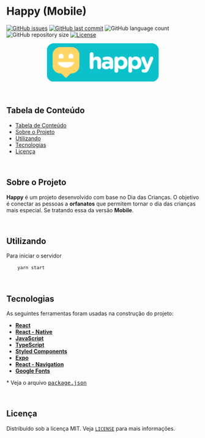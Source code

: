 # Happy (Mobile)

<!-- PROJECT SHIELDS -->

[![GitHub issues](https://img.shields.io/github/issues-raw/CarlosETB/happy-mobile.svg)](https://github.com/CarlosETB/happy-mobile/issues)
[![GitHub last commit](https://img.shields.io/github/last-commit/CarlosETB/happy-mobile.svg)](https://github.com/CarlosETB/happy-mobile/commits/main)
![GitHub language count](https://img.shields.io/github/languages/count/CarlosETB/happy-mobile?color=%2304D361)
![GitHub repository size](https://img.shields.io/github/repo-size/CarlosETB/happy-mobile)
[![License](https://img.shields.io/badge/license-MIT-brightgreen)](https://github.com/CarlosETB/happy-mobile/stargazers)

<!-- PROJECT LOGO -->

<p align="center">
    <img height="100px" src='./src/assets/images/logo.png' alt="Logo">
</p>

<br />

<!-- TABLE OF CONTENTS -->

## Tabela de Conteúdo

- [Tabela de Conteúdo](#tabela-de-conte%C3%BAdo)
- [Sobre o Projeto](#sobre-o-projeto)
- [Utilizando](#utilizando)
- [Tecnologias](#tecnologias)
- [Licença](#licen%C3%A7a)

<br />

<!-- ABOUT THE PROJECT -->

## Sobre o Projeto

**Happy** é um projeto desenvolvido com base no Dia das Crianças. O objetivo é conectar as pessoas a **orfanatos** que permitem tornar o dia das crianças mais especial. Se tratando essa da versão **Mobile**.

<br />

<!-- USING -->

## Utilizando

Para iniciar o servidor

```sh
    yarn start
```

<br />

## Tecnologias

As seguintes ferramentas foram usadas na construção do projeto:

- **[React](https://pt-br.reactjs.org/)**
- **[React - Native](https://reactnative.dev/)**
- **[JavaScript](https://www.javascript.com/)**
- **[TypeScript](https://www.typescriptlang.org/)**
- **[Styled Components](https://styled-components.com/)**
- **[Expo](https://expo.io/)**
- **[React - Navigation](https://reactnavigation.org/)**
- **[Google Fonts](https://fonts.google.com/)**

\* Veja o arquivo <kbd>[package.json](./package.json)</kbd>

<br />

<!-- LICENSE -->

## Licença

Distribuído sob a licença MIT. Veja [`LICENSE`](./LICENSE) para mais informações.
